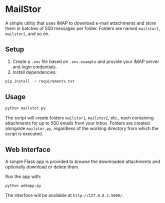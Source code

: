 # MailStor

A simple utility that uses IMAP to download e-mail attachments and store
them in batches of 500 messages per folder. Folders are named
`mailstor1`, `mailstor2`, and so on.

## Setup

1. Create a `.env` file based on `.env.example` and provide your IMAP
   server and login credentials.
2. Install dependencies:

```bash
pip install -r requirements.txt
```

## Usage

```bash
python mailstor.py
```

The script will create folders `mailstor1`, `mailstor2`, etc., each
containing attachments for up to 500 emails from your inbox. Folders are
created alongside `mailstor.py`, regardless of the working directory from
which the script is executed.

## Web Interface

A simple Flask app is provided to browse the downloaded attachments and
optionally download or delete them.

Run the app with:

```bash
python webapp.py
```

The interface will be available at `http://127.0.0.1:5000/`.
